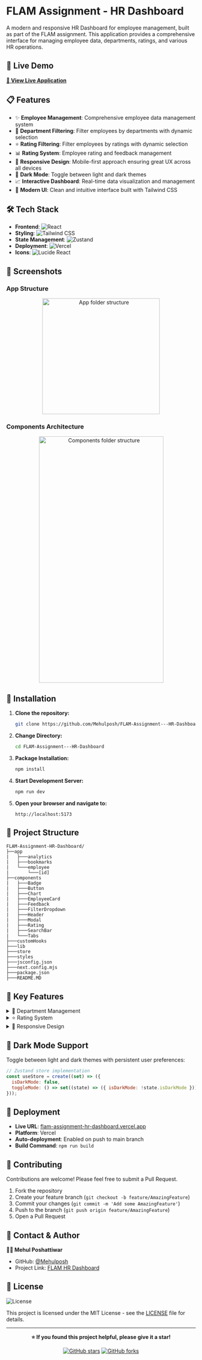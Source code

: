 # FLAM Assignment - HR Dashboard

A modern and responsive HR Dashboard for employee management, built as part of the FLAM assignment. This application provides a comprehensive interface for managing employee data, departments, ratings, and various HR operations.

## 🚀 Live Demo

**[🔗 View Live Application](https://flam-assignment-hr-dashboard.vercel.app/)**

## 📋 Features

- ✨ **Employee Management**: Comprehensive employee data management system
- 🏢 **Department Filtering**: Filter employees by departments with dynamic selection
- ⭐ **Rating Filtering**: Filter employees by ratings with dynamic selection
- 📊 **Rating System**: Employee rating and feedback management
- 📱 **Responsive Design**: Mobile-first approach ensuring great UX across all devices
- 🌙 **Dark Mode**: Toggle between light and dark themes
- 📈 **Interactive Dashboard**: Real-time data visualization and management
- 🎨 **Modern UI**: Clean and intuitive interface built with Tailwind CSS

## 🛠️ Tech Stack

- **Frontend**: ![React](https://img.shields.io/badge/-React.js-61DAFB?logo=react&logoColor=black&style=flat-square)
- **Styling**: ![Tailwind CSS](https://img.shields.io/badge/-Tailwind_CSS-38B2AC?logo=tailwind-css&logoColor=white&style=flat-square)
- **State Management**: ![Zustand](https://img.shields.io/badge/-Zustand-FF6B6B?style=flat-square)
- **Deployment**: ![Vercel](https://img.shields.io/badge/-Vercel-000000?logo=vercel&logoColor=white&style=flat-square)
- **Icons**: ![Lucide React](https://img.shields.io/badge/-Lucide_React-F56565?style=flat-square)

## 🎨 Screenshots

### App Structure
<div align="center">
  <img width="312" height="308" alt="App folder structure" src="https://github.com/user-attachments/assets/eef105a1-c65e-451c-9d59-c24998523072" />
</div>

### Components Architecture
<div align="center">
  <img width="331" height="655" alt="Components folder structure" src="https://github.com/user-attachments/assets/3e51e9fd-a948-4689-91aa-2c256be89453" />
</div>

## 🚀 Installation

1. **Clone the repository:**
   ```bash
   git clone https://github.com/Mehulposh/FLAM-Assignment---HR-Dashboard.git
   ```

2. **Change Directory:**
   ```bash
   cd FLAM-Assignment---HR-Dashboard
   ```

3. **Package Installation:**
   ```bash
   npm install
   ```

4. **Start Development Server:**
   ```bash
   npm run dev
   ```

5. **Open your browser and navigate to:**
   ```
   http://localhost:5173
   ```

## 📁 Project Structure

```
FLAM-Assignment-HR-Dashboard/
├──app
|   ├───analytics
|   ├───bookmarks
|   └───employee
|       └───[id]
├──components
|   ├───Badge
|   ├───Button
|   ├───Chart
|   ├───EmployeeCard
|   ├───Feedback
|   ├───FilterDropdown
|   ├───Header
|   ├───Modal
|   ├───Rating
|   ├───SearchBar
|   └───Tabs
├───customHooks
├───lib
├───store
├───styles
├───jsconfig.json
├───next.config.mjs
├───package.json
├───README.MD
```

## 🎯 Key Features

<details>
<summary>🏢 Department Management</summary>

- Dynamic department filtering system
- Multi-select functionality
- Real-time filter updates
- Mobile-responsive filter layout

</details>

<details>
<summary>⭐ Rating System</summary>

- Employee rating management
- Filter by rating ranges
- Visual rating displays
- Rating analytics and insights

</details>

<details>
<summary>📱 Responsive Design</summary>

- Mobile-first development approach
- Tablet and desktop optimization
- Touch-friendly interactions
- Seamless cross-device experience

</details>

## 🌙 Dark Mode Support

Toggle between light and dark themes with persistent user preferences:

```javascript
// Zustand store implementation
const useStore = create((set) => ({
  isDarkMode: false,
  toggleMode: () => set((state) => ({ isDarkMode: !state.isDarkMode }))
}));
```

## 🚀 Deployment

- **Live URL**: [flam-assignment-hr-dashboard.vercel.app](https://flam-assignment-hr-dashboard.vercel.app/)
- **Platform**: Vercel
- **Auto-deployment**: Enabled on push to main branch
- **Build Command**: `npm run build`

## 🤝 Contributing

Contributions are welcome! Please feel free to submit a Pull Request.

1. Fork the repository
2. Create your feature branch (`git checkout -b feature/AmazingFeature`)
3. Commit your changes (`git commit -m 'Add some AmazingFeature'`)
4. Push to the branch (`git push origin feature/AmazingFeature`)
5. Open a Pull Request

## 📧 Contact & Author

**👨‍💻 Mehul Poshattiwar**

- GitHub: [@Mehulposh](https://github.com/Mehulposh)
- Project Link: [FLAM HR Dashboard](https://github.com/Mehulposh/FLAM-Assignment---HR-Dashboard)

## 📜 License

![License](https://img.shields.io/badge/license-MIT-green)

This project is licensed under the MIT License - see the [LICENSE](LICENSE) file for details.

---

<div align="center">

**⭐ If you found this project helpful, please give it a star!**

[![GitHub stars](https://img.shields.io/github/stars/Mehulposh/FLAM-Assignment---HR-Dashboard?style=social)](https://github.com/Mehulposh/FLAM-Assignment---HR-Dashboard/stargazers)
[![GitHub forks](https://img.shields.io/github/forks/Mehulposh/FLAM-Assignment---HR-Dashboard?style=social)](https://github.com/Mehulposh/FLAM-Assignment---HR-Dashboard/network/members)

</div>